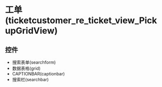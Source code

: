 # 工单(ticketcustomer_re_ticket_view_PickupGridView)  <!-- {docsify-ignore-all} -->






## 控件
  * 搜索表单(searchform)
  * 数据表格(grid)
  * CAPTIONBAR(captionbar)
  * 搜索栏(searchbar)


<script>
 const { createApp } = Vue
  createApp({
    data() {
      return {
        message: '!'
      }
    }
  }).use(ElementPlus).mount('#app')
</script>